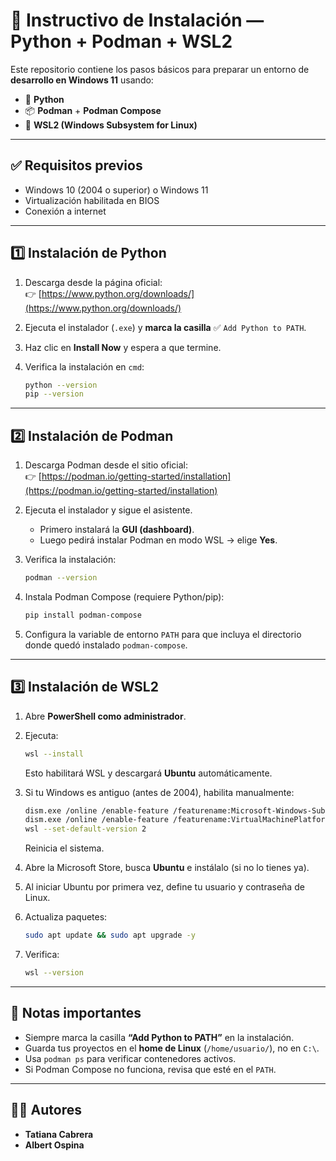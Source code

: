 # 🚀 Instructivo de Instalación — Python + Podman + WSL2

Este repositorio contiene los pasos básicos para preparar un entorno de **desarrollo en Windows 11** usando:

- 🐍 **Python**
- 📦 **Podman** + **Podman Compose**
- 🐧 **WSL2 (Windows Subsystem for Linux)**

---

## ✅ Requisitos previos
- Windows 10 (2004 o superior) o Windows 11
- Virtualización habilitada en BIOS
- Conexión a internet

---

## 1️⃣ Instalación de Python

1. Descarga desde la página oficial:  
   👉 [https://www.python.org/downloads/](https://www.python.org/downloads/)

2. Ejecuta el instalador (`.exe`) y **marca la casilla** ✅ `Add Python to PATH`.

3. Haz clic en **Install Now** y espera a que termine.

4. Verifica la instalación en `cmd`:
   ```bash
   python --version
   pip --version
   ```

---

## 2️⃣ Instalación de Podman

1. Descarga Podman desde el sitio oficial:  
   👉 [https://podman.io/getting-started/installation](https://podman.io/getting-started/installation)

2. Ejecuta el instalador y sigue el asistente.  
   - Primero instalará la **GUI (dashboard)**.  
   - Luego pedirá instalar Podman en modo WSL → elige **Yes**.

3. Verifica la instalación:
   ```bash
   podman --version
   ```

4. Instala Podman Compose (requiere Python/pip):
   ```bash
   pip install podman-compose
   ```

5. Configura la variable de entorno `PATH` para que incluya el directorio donde quedó instalado `podman-compose`.

---

## 3️⃣ Instalación de WSL2

1. Abre **PowerShell como administrador**.

2. Ejecuta:
   ```bash
   wsl --install
   ```

   Esto habilitará WSL y descargará **Ubuntu** automáticamente.

3. Si tu Windows es antiguo (antes de 2004), habilita manualmente:
   ```bash
   dism.exe /online /enable-feature /featurename:Microsoft-Windows-Subsystem-Linux /all /norestart
   dism.exe /online /enable-feature /featurename:VirtualMachinePlatform /all /norestart
   wsl --set-default-version 2
   ```

   Reinicia el sistema.

4. Abre la Microsoft Store, busca **Ubuntu** e instálalo (si no lo tienes ya).

5. Al iniciar Ubuntu por primera vez, define tu usuario y contraseña de Linux.

6. Actualiza paquetes:
   ```bash
   sudo apt update && sudo apt upgrade -y
   ```

7. Verifica:
   ```bash
   wsl --version
   ```

---

## 📜 Notas importantes
- Siempre marca la casilla **“Add Python to PATH”** en la instalación.  
- Guarda tus proyectos en el **home de Linux** (`/home/usuario/`), no en `C:\`.  
- Usa `podman ps` para verificar contenedores activos.  
- Si Podman Compose no funciona, revisa que esté en el `PATH`.

---

## 👩‍💻 Autores
- **Tatiana Cabrera**  
- **Albert Ospina**
